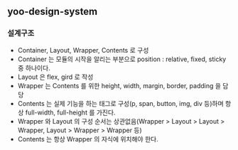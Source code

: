 ## yoo-design-system

### 설계구조

- Container, Layout, Wrapper, Contents 로 구성
- Container 는 모듈의 시작을 알리는 부분으로 position : relative, fixed, sticky 중 하나이다.
- Layout 은 flex, gird 로 작성
- Wrapper 는 Contents 를 위한 height, width, margin, border, padding 을 담당
- Contents 는 실제 기능을 하는 태그로 구성(p, span, button, img, div 등)하며 항상 full-width, full-height 를 가진다.
- Wrapper 와 Layout 의 구성 순서는 상관없음(Wrapper > Layout > Layout > Wrapper, Layout > Wrapper > Wrapper 등)
- Contents 는 항상 Wrapper 의 자식에 위치해야 한다.